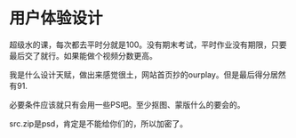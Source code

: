 # 用户体验设计

超级水的课，每次都去平时分就是100。没有期末考试，平时作业没有期限，只要最后交了就行。如果能做个视频分数更高。

我是什么设计天赋，做出来感觉很土，网站首页抄的ourplay。但是最后得分居然有91.

必要条件应该就只有会用一些PS吧。至少抠图、蒙版什么的要会的。

src.zip是psd，肯定是不能给你们的，所以加密了。

